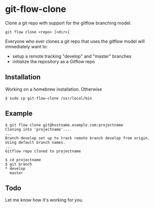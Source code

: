 # git-flow-clone

Clone a git repo with support for the gitflow branching model.

    git flow clone <repo> [<dir>]

Everyone who ever clones a git repo that uses the gitflow model will immediately
want to:
* setup a remote tracking "develop" and "master" branches
* initialize the repository as a Gitflow repo

## Installation

Working on a homebrew installation. Otherwise

    $ sudo cp git-flow-clone /usr/local/bin

## Example

    $ git flow clone git@hostname.example.com:projectname
    Cloning into 'projectname'...
    ...
    Branch develop set up to track remote branch develop from origin.
    Using default branch names.
    ...
    Gitflow repo cloned to projectname

    $ cd projectname
    $ git branch
    * develop
      master

## Todo

Let me know how it's working for you.
